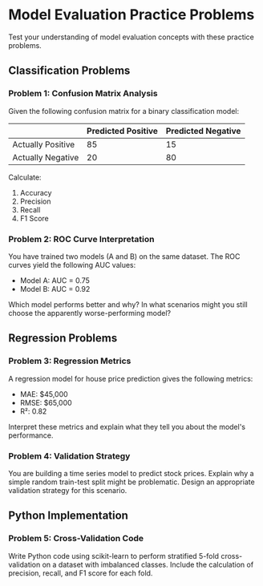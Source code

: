 # Model Evaluation Practice Problems

Test your understanding of model evaluation concepts with these practice problems.

## Classification Problems

### Problem 1: Confusion Matrix Analysis

Given the following confusion matrix for a binary classification model:

|                   | Predicted Positive | Predicted Negative |
| ----------------- | ------------------ | ------------------ |
| Actually Positive | 85                 | 15                 |
| Actually Negative | 20                 | 80                 |

Calculate:

1. Accuracy
2. Precision
3. Recall
4. F1 Score

### Problem 2: ROC Curve Interpretation

You have trained two models (A and B) on the same dataset. The ROC curves yield the following AUC values:

- Model A: AUC = 0.75
- Model B: AUC = 0.92

Which model performs better and why? In what scenarios might you still choose the apparently worse-performing model?

## Regression Problems

### Problem 3: Regression Metrics

A regression model for house price prediction gives the following metrics:

- MAE: $45,000
- RMSE: $65,000
- R²: 0.82

Interpret these metrics and explain what they tell you about the model's performance.

### Problem 4: Validation Strategy

You are building a time series model to predict stock prices. Explain why a simple random train-test split might be problematic. Design an appropriate validation strategy for this scenario.

## Python Implementation

### Problem 5: Cross-Validation Code

Write Python code using scikit-learn to perform stratified 5-fold cross-validation on a dataset with imbalanced classes. Include the calculation of precision, recall, and F1 score for each fold.
